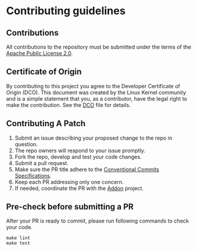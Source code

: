 # Contributing guidelines

## Contributions

All contributions to the repository must be submitted under the terms of the
[Apache Public License 2.0](https://www.apache.org/licenses/LICENSE-2.0).

## Certificate of Origin

By contributing to this project you agree to the Developer Certificate of
Origin (DCO). This document was created by the Linux Kernel community and is a
simple statement that you, as a contributor, have the legal right to make the
contribution. See the [DCO](../DCO) file for details.

## Contributing A Patch

1. Submit an issue describing your proposed change to the repo in question.
2. The repo owners will respond to your issue promptly.
3. Fork the repo, develop and test your code changes.
4. Submit a pull request.
5. Make sure the PR title adhere to the [Conventional Commits Specifications](https://www.conventionalcommits.org/).
6. Keep each PR addressing only one concern.
7. If needed, coordinate the PR with the [Addon][addon] project.

## Pre-check before submitting a PR

After your PR is ready to commit, please run following commands to check your code.

```shell
make lint
make test
```

<!--LINKS-->
[addon]: https://github.com/RHEcosystemAppEng/multicluster-resiliency-addon

